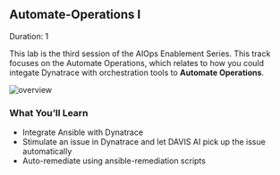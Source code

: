 ## Automate-Operations I 
Duration: 1

This lab is the third session of the AIOps Enablement Series. This track focuses on the Automate Operations, which relates to how you could integate Dynatrace with orchestration tools to **Automate Operations**.

![overview](../../../assets/images/overview-autooperation.png)

### What You’ll Learn
- Integrate Ansible with Dynatrace
- Stimulate an issue in Dynatrace and let DAVIS AI pick up the issue automatically
- Auto-remediate using ansible-remediation scripts


<!-- ------------------------ -->
